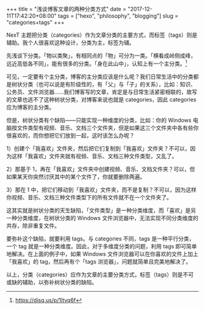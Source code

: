 +++
title = "浅谈博客文章的两种分类方式"
date = "2017-12-11T17:42:20+08:00"
tags = ["hexo", "philosophy", "blogging"]
slug = "categories+tags"
+++

NexT 主题把分类（categories）作为文章分类的主要方式，而标签（tags）则是辅助。我个人很喜欢这种设计，分类为主，标签为辅。

先浅谈下分类。「物以类聚」，有相同点的「物」可分为一类。「横看成岭侧成峰，远近高低各不同」，能有很多的分类。「身在此山中」，认知上有一个主分类。[^1]

可见，一定要有个主分类，博客的主分类应该是什么呢？我们日常生活中的分类都是树状分类（也可以说是有阶级性的，有「父」与「子」的关系），比如：知识、公务员、文件浏览器……我们博客写的文章，肯定是与日常生活紧密相联的，故写的文章也逃不了这种树状分类，对博客来说也就是 categories，因此 categories 应为博客的主分类。

但是，树状分类有个缺陷——只能实现一种维度的分类，比如：你的 Windows 电脑按文件类型有视频、音乐、文档三个文件夹，但是如果这三个文件夹中各有些你很喜欢的，而你想把它们放到一起，这时该怎么办呢？

1）创建个「我喜欢」文件夹，然后把它们复制到「我喜欢」文件夹？不可以，因为这样「我喜欢」文件夹就有视频、音乐、文档三种文件类型，又乱了。

2）那基于 1，再在「我喜欢」文件夹中创建视频、音乐、文档文件夹？可以，但如果某天你突然讨厌其中的某个文件了，你就要删除两遍。

3）那在 1 中，把它们移动到「我喜欢」文件夹，而不是复制？不可以，因为这样你视频、音乐、文档三种文件类型下的所有文件就不在一个文件夹了。

这其实就是树状分类的天生缺陷，「文件类型」是一种分类维度，而「喜欢」是另一种分类维度，在树状分类的 Windows 文件浏览器中，无法实现不同分类维度的共存，除非重复文件。

要弥补这个缺陷，就要利用 tags。与 categories 不同，tags 是一种平行分类，一个 tag 就是一种分类维度。因此，对于多维度分类的问题，利用 tags 即可简单地解决。在上面的例子中，如果 Windows 文件浏览器可以在你喜欢的文件上加上「我喜欢」的 tag，然后再有个「tags 浏览器」，问题就简单且完美地解决了。

以上，分类（categories）应作为文章的主要分类方式，标签（tags）则是不可或缺的辅助，以弥补树状分类的缺陷。

 

[^1]: https://disq.us/p/1ltvq6f
